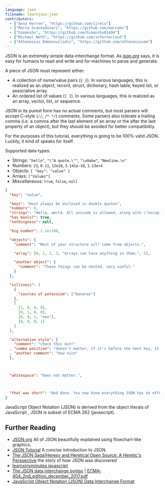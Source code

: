 ```yaml
---
language: json
filename: learnjson.json
contributors:
  - ["Anna Harren", "https://github.com/iirelu"]
  - ["Marco Scannadinari", "https://github.com/marcoms"]
  - ["himanshu", "https://github.com/himanshu81494"]
  - ["Michael Neth", "https://github.com/infernocloud"]
  - ["Athanasios Emmanouilidis", "https://github.com/athanasiosem"]
---
```


JSON is an extremely simple data-interchange format. As [json.org](https://json.org) says, it is easy for humans to read and write and for machines to parse and generate.

A piece of JSON must represent either:

* A collection of name/value pairs (`{ }`). In various languages, this is realized as an object, record, struct, dictionary, hash table, keyed list, or associative array.
* An ordered list of values (`[ ]`). In various languages, this is realized as an array, vector, list, or sequence.

JSON in its purest form has no actual comments, but most parsers will accept C-style (`//`, `/* */`) comments. Some parsers also tolerate a trailing comma (i.e. a comma after the last element of an array or the after the last property of an object), but they should be avoided for better compatibility.

For the purposes of this tutorial, everything is going to be 100% valid JSON. Luckily, it kind of speaks for itself.

Supported data types:

* Strings: `"hello"`, `"\"A quote.\""`, `"\u0abe"`, `"Newline.\n"`
* Numbers: `23`, `0.11`, `12e10`, `3.141e-10`, `1.23e+4`
* Objects: `{ "key": "value" }`
* Arrays: `["Values"]`
* Miscellaneous: `true`, `false`, `null`

```json
{
  "key": "value",

  "keys": "must always be enclosed in double quotes",
  "numbers": 0,
  "strings": "Hellø, wørld. All unicode is allowed, along with \"escaping\".",
  "has bools?": true,
  "nothingness": null,

  "big number": 1.2e+100,

  "objects": {
    "comment": "Most of your structure will come from objects.",

    "array": [0, 1, 2, 3, "Arrays can have anything in them.", 5],

    "another object": {
      "comment": "These things can be nested, very useful."
    }
  },

  "silliness": [
    {
      "sources of potassium": ["bananas"]
    },
    [
      [1, 0, 0, 0],
      [0, 1, 0, 0],
      [0, 0, 1, "neo"],
      [0, 0, 0, 1]
    ]
  ],

  "alternative style": {
    "comment": "check this out!"
  , "comma position": "doesn't matter, if it's before the next key, it's valid"
  , "another comment": "how nice"
  },



  "whitespace": "Does not matter.",



  "that was short": "And done. You now know everything JSON has to offer."
}
```

JavaScript Object Notation (JSON) is derived from the object literals of JavaScript , JSON is subset of ECMA 262 (javascript). 

## Further Reading

* [JSON.org](https://json.org) All of JSON beautifully explained using flowchart-like graphics.
* [JSON Tutorial](https://www.youtube.com/watch?v=wI1CWzNtE-M) A concise introduction to JSON.
* [The JSON Saga|Heresy and Heretical Open Source: A Heretic's Perspective](https://www.youtube.com/watch?v=-C-JoyNuQJs]) the story of how JSON was discovered
* [learnxinyminutes javascript](https://learnxinyminutes.com/docs/javascript/)
* [The JSON data interchange syntax](https://www.ecma-international.org/publications-and-standards/standards/ecma-404/) | [ECMA-404_2nd_edition_december_2017.pdf](https://www.ecma-international.org/wp-content/uploads/ECMA-404_2nd_edition_december_2017.pdf)
* [JavaScript Object Notation (JSON) Data Interchange Format](https://tools.ietf.org/html/rfc8259)
